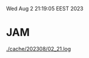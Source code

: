 Wed Aug  2 21:19:05 EEST 2023
# JAM
<a href='./cache/202308/02_21.log'>./cache/202308/02_21.log</a>
